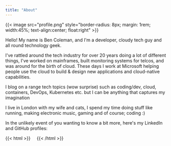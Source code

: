 ```yaml
---
title: "About"
---
```



{{< image src="profile.png" style="border-radius: 8px; margin: 1rem; width:45%; text-align:center; float:right" >}}

Hello! My name is Ben Coleman, and I'm a developer, cloudy tech guy and all round technology geek.

I've rattled around the tech industry for over 20 years doing a lot of different things, I've worked on mainframes, built monitoring systems for telcos, and was around for the birth of cloud. These days I work at Microsoft helping people use the cloud to build & design new applications and cloud-native capabilities.

I blog on a range tech topics (wow surprise) such as coding/dev, cloud, containers, DevOps, Kubernetes etc. but I can be anything that captures my imagination

I live in London with my wife and cats, I spend my time doing stuff like running, making electronic music, gaming and of course; coding :)

In the unlikely event of you wanting to know a bit more, here's my LinkedIn and GitHub profiles:

{{< html >}}
<a href="https://github.com/benc-uk"><i class="fab fa-github" style="font-size: 3rem;" target="_blank"></i></a> 
&nbsp; &nbsp;
<a href="https://www.linkedin.com/in/benc-uk"><i class="fab fa-linkedin" style="font-size: 3rem;" target="_blank"></i></a> 
{{< /html >}}